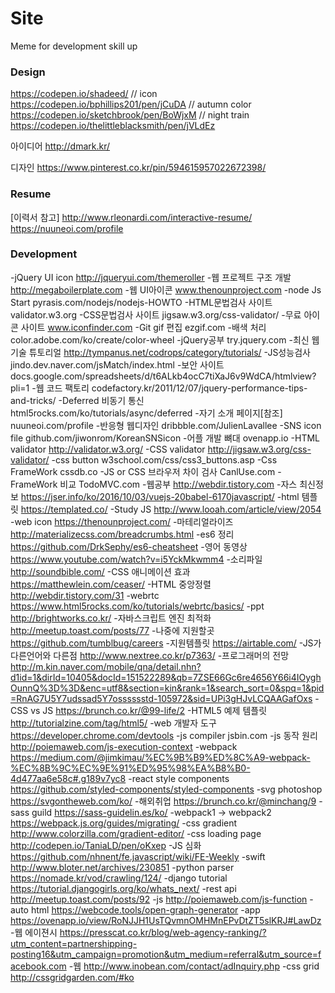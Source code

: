 # Site
Meme for development skill up

### Design
https://codepen.io/shadeed/
// icon
https://codepen.io/bphillips201/pen/jCuDA
// autumn color
https://codepen.io/sketchbrook/pen/BoWjxM
// night train
https://codepen.io/thelittleblacksmith/pen/jVLdEz

아이디어
http://dmark.kr/

디자인
https://www.pinterest.co.kr/pin/594615957022672398/


### Resume

[이력서 참고]
http://www.rleonardi.com/interactive-resume/
https://nuuneoi.com/profile


### Development
-jQuery UI icon
http://jqueryui.com/themeroller
-웹 프로젝트 구조 개발
http://megaboilerplate.com
-웹 UI아이콘
www.thenounproject.com
-node Js Start
pyrasis.com/nodejs/nodejs-HOWTO
-HTML문법검사 사이트
validator.w3.org
-CSS문법검사 사이트
jigsaw.w3.org/css-validator/
-무료 아이콘 사이트
www.iconfinder.com
-Git gif 편집
ezgif.com
-배색 처리
color.adobe.com/ko/create/color-wheel
-jQuery공부
try.jquery.com
-최신 웹기술 튜토리얼
http://tympanus.net/codrops/category/tutorials/
-JS성능검사
jindo.dev.naver.com/jsMatch/index.html
-보안 사이트
docs.google.com/spreadsheets/d/t6ALkb4ocC7tiXaJ6v9WdCA/htmlview?pli=1
-웹 코드 팩토리
codefactory.kr/2011/12/07/jquery-performance-tips-and-tricks/
-Deferred 비동기 통신
html5rocks.com/ko/tutorials/async/deferred
-자기 소개 페이지[참조]
nuuneoi.com/profile
-반응형 웹디자인
dribbble.com/JulienLavallee
-SNS icon file
github.com/jiwonrom/KoreanSNSicon
-어플 개발 뼈대
ovenapp.io
-HTML validator
http://validator.w3.org/
-CSS validator
http://jigsaw.w3.org/css-validator/
-css button
w3school.com/css/css3_buttons.asp
-Css FrameWork
cssdb.co
-JS or CSS 브라우저 차이 검사
CanlUse.com
-FrameWork 비교
TodoMVC.com
-웹공부
http://webdir.tistory.com
-자스 최신정보
https://jser.info/ko/2016/10/03/vuejs-20babel-6170javascript/
-html 템플릿
https://templated.co/
-Study JS
http://www.looah.com/article/view/2054
-web icon
https://thenounproject.com/
-마테리얼라이즈
http://materializecss.com/breadcrumbs.html
-es6 정리
https://github.com/DrkSephy/es6-cheatsheet
-영어 동영상
https://www.youtube.com/watch?v=i5YckMkwmm4
-소리파일
http://soundbible.com/
-CSS 애니메이션 효과
https://matthewlein.com/ceaser/
-HTML 중앙정렬
http://webdir.tistory.com/31
-webrtc
https://www.html5rocks.com/ko/tutorials/webrtc/basics/
-ppt
http://brightworks.co.kr/
-자바스크립트 엔진 최적화
http://meetup.toast.com/posts/77
-나중에 지원할곳
https://github.com/tumblbug/careers
-지원템플릿
https://airtable.com/
-JS가 다른언어와 다른점
http://www.nextree.co.kr/p7363/
-프로그래머의 전망
http://m.kin.naver.com/mobile/qna/detail.nhn?d1id=1&dirId=10405&docId=151522289&qb=7ZSE66Gc6re4656Y66i4IOyghOunnQ%3D%3D&enc=utf8&section=kin&rank=1&search_sort=0&spq=1&pid=RnAG7U5Y7udssad5Y7osssssstd-105972&sid=UPi3gHJvLCQAAGafOxs
-CSS vs JS
https://brunch.co.kr/@99-life/2
-HTML5 예제 템플릿
http://tutorialzine.com/tag/html5/
-web 개발자 도구
https://developer.chrome.com/devtools
-js compiler
jsbin.com
-js 동작 원리
http://poiemaweb.com/js-execution-context
-webpack
https://medium.com/@jimkimau/%EC%9B%B9%ED%8C%A9-webpack-%EC%8B%9C%EC%9E%91%ED%95%98%EA%B8%B0-4d477aa6e58c#.g189v7yc8
-react style components
https://github.com/styled-components/styled-components
-svg photoshop
https://svgontheweb.com/ko/
-해외취업
https://brunch.co.kr/@minchang/9
-sass guild
https://sass-guidelin.es/ko/
-webpack1 -> webpack2
https://webpack.js.org/guides/migrating/
-css gradient
http://www.colorzilla.com/gradient-editor/
-css loading page
http://codepen.io/TaniaLD/pen/oKxep
-JS 심화
https://github.com/nhnent/fe.javascript/wiki/FE-Weekly
-swift
http://www.bloter.net/archives/230851
-python parser
https://nomade.kr/vod/crawling/124/
-django tutorial
https://tutorial.djangogirls.org/ko/whats_next/
-rest api
http://meetup.toast.com/posts/92
-js
http://poiemaweb.com/js-function
-auto html
https://webcode.tools/open-graph-generator
-app
https://ovenapp.io/view/RoNJJH1UsTQvmnOMHMnEPvDtZT5slKRJ#LawDz
-웹 에이젼시
https://presscat.co.kr/blog/web-agency-ranking/?utm_content=partnershipping-posting16&utm_campaign=promotion&utm_medium=referral&utm_source=facebook.com
-웹
http://www.inobean.com/contact/adInquiry.php
-css grid
http://cssgridgarden.com/#ko

